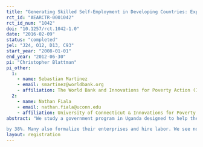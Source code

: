 ```yaml
---
title: "Generating Skilled Self-Employment in Developing Countries: Experimental Evidence from Uganda"
rct_id: "AEARCTR-0001042"
rct_id_num: "1042"
doi: "10.1257/rct.1042-1.0"
date: "2016-02-09"
status: "completed"
jel: "J24, O12, D13, C93"
start_year: "2008-01-01"
end_year: "2012-06-30"
pi: "Christopher Blattman"
pi_other:
  1:
    - name: Sebastian Martinez
    - email: smartinez@worldbank.org
    - affiliation: The World Bank and Innovations for Poverty Action (IPA)
  2:
    - name: Nathan Fiala
    - email: nathan.fiala@uconn.edu
    - affiliation: University of Connecticut & Innovations for Poverty Action (IPA)
abstract: "We study a government program in Uganda designed to help the poor and unemployed become self-employed artisans, increase incomes, and thus promote social stability. Young adults in Uganda’s conflict-affected north were invited to form groups and submit grant proposals for vocational training and business start-up. Funding was randomly assigned among screened and eligible groups. Treatment groups received unsupervised grants of $382 per member. Grant recipients invest some in skills training but most in tools and materials. After four years, half practice a skilled trade. Relative to the control group, the program increases business assets by 57%, work hours by 17%, and earnings
by 38%. Many also formalize their enterprises and hire labor. We see no effect, however, on social cohesion, antisocial behavior, or protest. Effects are similar by gender but are qualitatively different for women because they begin poorer (meaning the impact is larger relative to their starting point) and because women’s work and earnings stagnate without the program but take off with it. The patterns we observe are consistent with credit constraints"
layout: registration
---
```


